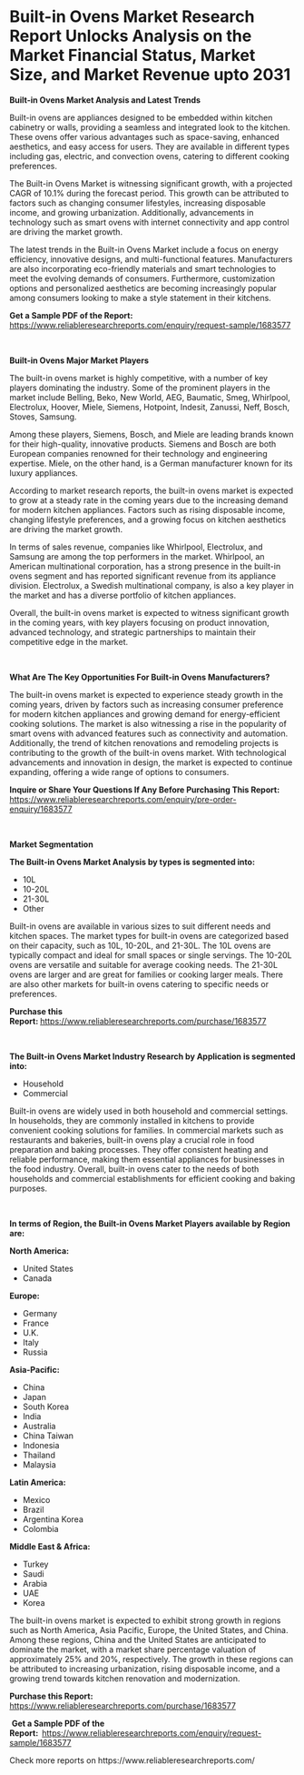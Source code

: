<p><h1>Built-in Ovens Market Research Report Unlocks Analysis on the Market Financial Status, Market Size, and Market Revenue upto 2031</h1></p><p><strong>Built-in Ovens Market Analysis and Latest Trends</strong></p>
<p><p>Built-in ovens are appliances designed to be embedded within kitchen cabinetry or walls, providing a seamless and integrated look to the kitchen. These ovens offer various advantages such as space-saving, enhanced aesthetics, and easy access for users. They are available in different types including gas, electric, and convection ovens, catering to different cooking preferences.</p><p>The Built-in Ovens Market is witnessing significant growth, with a projected CAGR of 10.1% during the forecast period. This growth can be attributed to factors such as changing consumer lifestyles, increasing disposable income, and growing urbanization. Additionally, advancements in technology such as smart ovens with internet connectivity and app control are driving the market growth.</p><p>The latest trends in the Built-in Ovens Market include a focus on energy efficiency, innovative designs, and multi-functional features. Manufacturers are also incorporating eco-friendly materials and smart technologies to meet the evolving demands of consumers. Furthermore, customization options and personalized aesthetics are becoming increasingly popular among consumers looking to make a style statement in their kitchens.</p></p>
<p><strong>Get a Sample PDF of the Report:&nbsp;</strong> <a href="https://www.reliableresearchreports.com/enquiry/request-sample/1683577">https://www.reliableresearchreports.com/enquiry/request-sample/1683577</a></p>
<p>&nbsp;</p>
<p><strong>Built-in Ovens Major Market Players</strong></p>
<p><p>The built-in ovens market is highly competitive, with a number of key players dominating the industry. Some of the prominent players in the market include Belling, Beko, New World, AEG, Baumatic, Smeg, Whirlpool, Electrolux, Hoover, Miele, Siemens, Hotpoint, Indesit, Zanussi, Neff, Bosch, Stoves, Samsung.</p><p>Among these players, Siemens, Bosch, and Miele are leading brands known for their high-quality, innovative products. Siemens and Bosch are both European companies renowned for their technology and engineering expertise. Miele, on the other hand, is a German manufacturer known for its luxury appliances.</p><p>According to market research reports, the built-in ovens market is expected to grow at a steady rate in the coming years due to the increasing demand for modern kitchen appliances. Factors such as rising disposable income, changing lifestyle preferences, and a growing focus on kitchen aesthetics are driving the market growth.</p><p>In terms of sales revenue, companies like Whirlpool, Electrolux, and Samsung are among the top performers in the market. Whirlpool, an American multinational corporation, has a strong presence in the built-in ovens segment and has reported significant revenue from its appliance division. Electrolux, a Swedish multinational company, is also a key player in the market and has a diverse portfolio of kitchen appliances.</p><p>Overall, the built-in ovens market is expected to witness significant growth in the coming years, with key players focusing on product innovation, advanced technology, and strategic partnerships to maintain their competitive edge in the market.</p></p>
<p>&nbsp;</p>
<p><strong>What Are The Key Opportunities For Built-in Ovens Manufacturers?</strong></p>
<p><p>The built-in ovens market is expected to experience steady growth in the coming years, driven by factors such as increasing consumer preference for modern kitchen appliances and growing demand for energy-efficient cooking solutions. The market is also witnessing a rise in the popularity of smart ovens with advanced features such as connectivity and automation. Additionally, the trend of kitchen renovations and remodeling projects is contributing to the growth of the built-in ovens market. With technological advancements and innovation in design, the market is expected to continue expanding, offering a wide range of options to consumers.</p></p>
<p><strong>Inquire or Share Your Questions If Any Before Purchasing This Report:</strong> <a href="https://www.reliableresearchreports.com/enquiry/pre-order-enquiry/1683577">https://www.reliableresearchreports.com/enquiry/pre-order-enquiry/1683577</a></p>
<p>&nbsp;</p>
<p><strong>Market Segmentation</strong></p>
<p><strong>The Built-in Ovens Market Analysis by types is segmented into:</strong></p>
<p><ul><li>10L</li><li>10-20L</li><li>21-30L</li><li>Other</li></ul></p>
<p><p>Built-in ovens are available in various sizes to suit different needs and kitchen spaces. The market types for built-in ovens are categorized based on their capacity, such as 10L, 10-20L, and 21-30L. The 10L ovens are typically compact and ideal for small spaces or single servings. The 10-20L ovens are versatile and suitable for average cooking needs. The 21-30L ovens are larger and are great for families or cooking larger meals. There are also other markets for built-in ovens catering to specific needs or preferences.</p></p>
<p><strong>Purchase this Report:&nbsp;</strong><a href="https://www.reliableresearchreports.com/purchase/1683577">https://www.reliableresearchreports.com/purchase/1683577</a></p>
<p>&nbsp;</p>
<p><strong>The Built-in Ovens Market Industry Research by Application is segmented into:</strong></p>
<p><ul><li>Household</li><li>Commercial</li></ul></p>
<p><p>Built-in ovens are widely used in both household and commercial settings. In households, they are commonly installed in kitchens to provide convenient cooking solutions for families. In commercial markets such as restaurants and bakeries, built-in ovens play a crucial role in food preparation and baking processes. They offer consistent heating and reliable performance, making them essential appliances for businesses in the food industry. Overall, built-in ovens cater to the needs of both households and commercial establishments for efficient cooking and baking purposes.</p></p>
<p>&nbsp;</p>
<p><strong>In terms of Region, the Built-in Ovens Market Players available by Region are:</strong></p>
<p>
    <p> <strong> North America: </strong>
        <ul>
            <li>United States</li>
            <li>Canada</li>
        </ul>
        </p> 
    <p> <strong> Europe: </strong>
        <ul>
            <li>Germany</li>
            <li>France</li>
            <li>U.K.</li>
            <li>Italy</li>
            <li>Russia</li>
        </ul>
        </p> 
    <p> <strong> Asia-Pacific: </strong>
        <ul>
            <li>China</li>
            <li>Japan</li>
            <li>South Korea</li>
            <li>India</li>
            <li>Australia</li>
            <li>China Taiwan</li>
            <li>Indonesia</li>
            <li>Thailand</li>
            <li>Malaysia</li>
        </ul>
        </p> 
    <p> <strong> Latin America: </strong>
        <ul>
            <li>Mexico</li>
            <li>Brazil</li>
            <li>Argentina Korea</li>
            <li>Colombia</li>
        </ul>
        </p> 
    <p> <strong> Middle East & Africa: </strong>
        <ul>
            <li>Turkey</li>
            <li>Saudi</li>
            <li>Arabia</li>
            <li>UAE</li>
            <li>Korea</li>
        </ul>
    </p>
    </p>
<p><p>The built-in ovens market is expected to exhibit strong growth in regions such as North America, Asia Pacific, Europe, the United States, and China. Among these regions, China and the United States are anticipated to dominate the market, with a market share percentage valuation of approximately 25% and 20%, respectively. The growth in these regions can be attributed to increasing urbanization, rising disposable income, and a growing trend towards kitchen renovation and modernization.</p></p>
<p><strong>Purchase this Report: </strong><a href="https://www.reliableresearchreports.com/purchase/1683577">https://www.reliableresearchreports.com/purchase/1683577</a></p>
<p>&nbsp;<strong>Get a Sample PDF of the Report:&nbsp;&nbsp;</strong><a href="https://www.reliableresearchreports.com/enquiry/request-sample/1683577">https://www.reliableresearchreports.com/enquiry/request-sample/1683577</a></p>
<p><strong></strong></p>
<p>Check more reports on https://www.reliableresearchreports.com/</p>